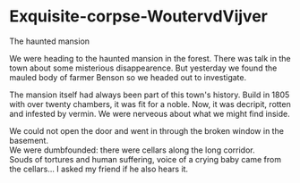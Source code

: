 # Exquisite-corpse-WoutervdVijver
The haunted mansion

We were heading to the haunted mansion in the forest.
There was talk in the town about some misterious disappearence.
But yesterday we found the mauled body of farmer Benson so we headed out to investigate.

The mansion itself had always been part of this town's history.
Build in 1805 with over twenty chambers, it was fit for a noble.
Now, it was decripit, rotten and infested by vermin. We were nerveous about what we might find inside.  

We could not open the door and went in through the broken window in the basement.  
We were dumbfounded: there were cellars along the long corridor.  
Souds of tortures and human suffering, voice of a crying baby came from the cellars... I asked my friend if he also hears it. 


